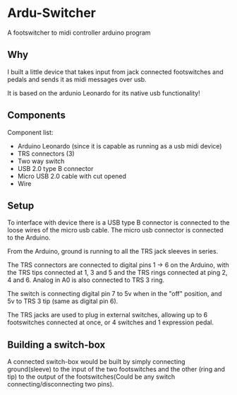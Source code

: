 # Ardu-Switcher
A footswitcher to midi controller arduino program

## Why

I built a little device that takes input from jack connected footswitches and pedals and sends it as midi messages over usb.

It is based on the ardunio Leonardo for its native usb functionality!

## Components
Component list:

* Arduino Leonardo (since it is capable as running as a usb midi device)
* TRS connectors (3)
* Two way switch
* USB 2.0 type B connector
* Micro USB 2.0 cable with cut opened
* Wire

## Setup
To interface with device there is a USB type B connector is connected to the loose wires of the micro usb cable. The micro usb connector is connected to the Arduino.

From the Arduino, ground is running to all the TRS jack sleeves in series.

The TRS connectors are connected to digital pins 1 -> 6 on the Arduino, with the TRS tips connected at 1, 3 and 5 and the TRS rings connected at ping 2, 4 and 6. Analog in A0 is also connected to TRS 3 ring.

The switch is connecting digital pin 7 to 5v when in the "off" position, and 5v to TRS 3 tip (same as digital pin 6).

The TRS jacks are used to plug in external switches, allowing up to 6 footswitches connected at once, or 4 switches and 1 expression pedal.

## Building a switch-box
A connected switch-box would be built by simply connecting ground(sleeve) to the input of the two footswitches and the other (ring and tip) to the output of the footswitches(Could be any switch connecting/disconnecting two pins).
